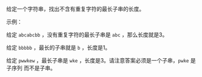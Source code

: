 给定一个字符串，找出不含有重复字符的最长子串的长度。

示例：

给定 `abcabcbb` ，没有重复字符的最长子串是 `abc` ，那么长度就是3。

给定 `bbbbb` ，最长的子串就是 `b` ，长度是1。

给定 `pwwkew` ，最长子串是 `wke` ，长度是3。请注意答案必须是一个子串，`pwke` 是 子序列  而不是子串。